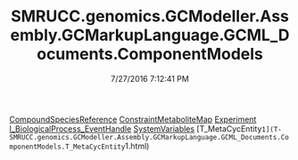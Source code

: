 ﻿---
title: SMRUCC.genomics.GCModeller.Assembly.GCMarkupLanguage.GCML_Documents.ComponentModels
date: 7/27/2016 7:12:41 PM
---

[CompoundSpeciesReference](T-SMRUCC.genomics.GCModeller.Assembly.GCMarkupLanguage.GCML_Documents.ComponentModels.CompoundSpeciesReference.html)
[ConstraintMetaboliteMap](T-SMRUCC.genomics.GCModeller.Assembly.GCMarkupLanguage.GCML_Documents.ComponentModels.ConstraintMetaboliteMap.html)
[Experiment](T-SMRUCC.genomics.GCModeller.Assembly.GCMarkupLanguage.GCML_Documents.ComponentModels.Experiment.html)
[I_BiologicalProcess_EventHandle](T-SMRUCC.genomics.GCModeller.Assembly.GCMarkupLanguage.GCML_Documents.ComponentModels.I_BiologicalProcess_EventHandle.html)
[SystemVariables](T-SMRUCC.genomics.GCModeller.Assembly.GCMarkupLanguage.GCML_Documents.ComponentModels.SystemVariables.html)
[T_MetaCycEntity`1](T-SMRUCC.genomics.GCModeller.Assembly.GCMarkupLanguage.GCML_Documents.ComponentModels.T_MetaCycEntity`1.html)
